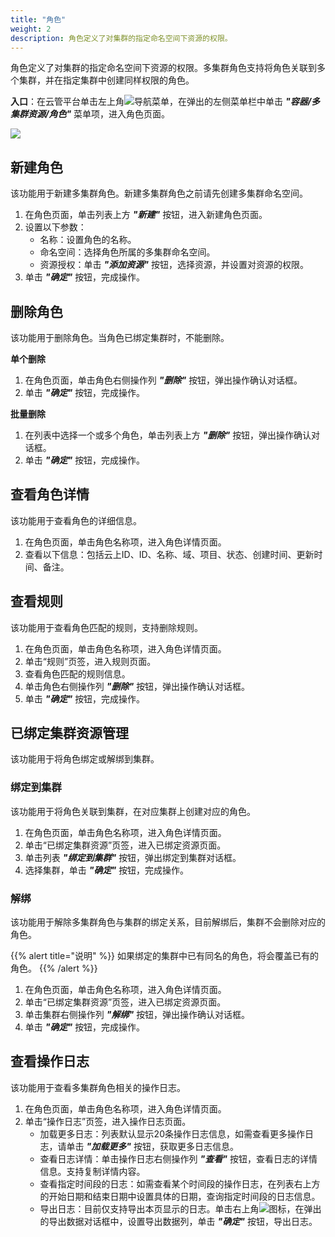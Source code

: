 ```yaml
---
title: "角色"
weight: 2
description: 角色定义了对集群的指定命名空间下资源的权限。
---
```


角色定义了对集群的指定命名空间下资源的权限。多集群角色支持将角色关联到多个集群，并在指定集群中创建同样权限的角色。

**入口**：在云管平台单击左上角![](../../../images/intro/nav.png)导航菜单，在弹出的左侧菜单栏中单击 **_"容器/多集群资源/角色"_** 菜单项，进入角色页面。

![](../../../images/docker/federatedrole.png)

## 新建角色

该功能用于新建多集群角色。新建多集群角色之前请先创建多集群命名空间。

1. 在角色页面，单击列表上方 **_"新建"_** 按钮，进入新建角色页面。
2. 设置以下参数：
   - 名称：设置角色的名称。
   - 命名空间：选择角色所属的多集群命名空间。
   - 资源授权：单击 **_"添加资源"_** 按钮，选择资源，并设置对资源的权限。
3. 单击 **_"确定"_** 按钮，完成操作。

## 删除角色

该功能用于删除角色。当角色已绑定集群时，不能删除。

**单个删除**

1. 在角色页面，单击角色右侧操作列 **_"删除"_** 按钮，弹出操作确认对话框。
2. 单击 **_"确定"_** 按钮，完成操作。

**批量删除**

1. 在列表中选择一个或多个角色，单击列表上方 **_"删除"_** 按钮，弹出操作确认对话框。
2. 单击 **_"确定"_** 按钮，完成操作。

## 查看角色详情

该功能用于查看角色的详细信息。

1. 在角色页面，单击角色名称项，进入角色详情页面。
2. 查看以下信息：包括云上ID、ID、名称、域、项目、状态、创建时间、更新时间、备注。

## 查看规则

该功能用于查看角色匹配的规则，支持删除规则。

1. 在角色页面，单击角色名称项，进入角色详情页面。
2. 单击“规则”页签，进入规则页面。
3. 查看角色匹配的规则信息。
4. 单击角色右侧操作列 **_"删除"_** 按钮，弹出操作确认对话框。
5. 单击 **_"确定"_** 按钮，完成操作。

## 已绑定集群资源管理

该功能用于将角色绑定或解绑到集群。

### 绑定到集群

该功能用于将角色关联到集群，在对应集群上创建对应的角色。

1. 在角色页面，单击角色名称项，进入角色详情页面。
2. 单击“已绑定集群资源”页签，进入已绑定资源页面。
3. 单击列表 **_"绑定到集群"_** 按钮，弹出绑定到集群对话框。
4. 选择集群，单击 **_"确定"_** 按钮，完成操作。

### 解绑

该功能用于解除多集群角色与集群的绑定关系，目前解绑后，集群不会删除对应的角色。

{{% alert title="说明" %}}
如果绑定的集群中已有同名的角色，将会覆盖已有的角色。
{{% /alert %}}

1. 在角色页面，单击角色名称项，进入角色详情页面。
2. 单击“已绑定集群资源”页签，进入已绑定资源页面。
3. 单击集群右侧操作列 **_"解绑"_** 按钮，弹出操作确认对话框。
4. 单击 **_"确定"_** 按钮，完成操作。

## 查看操作日志

该功能用于查看多集群角色相关的操作日志。

1. 在角色页面，单击角色名称项，进入角色详情页面。
2. 单击“操作日志”页签，进入操作日志页面。
    - 加载更多日志：列表默认显示20条操作日志信息，如需查看更多操作日志，请单击 **_"加载更多"_** 按钮，获取更多日志信息。
    - 查看日志详情：单击操作日志右侧操作列 **_"查看"_** 按钮，查看日志的详情信息。支持复制详情内容。
    - 查看指定时间段的日志：如需查看某个时间段的操作日志，在列表右上方的开始日期和结束日期中设置具体的日期，查询指定时间段的日志信息。
    - 导出日志：目前仅支持导出本页显示的日志。单击右上角![](../../../images/system/download.png)图标，在弹出的导出数据对话框中，设置导出数据列，单击 **_"确定"_** 按钮，导出日志。
